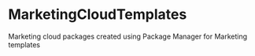 # MarketingCloudTemplates
Marketing cloud packages created using Package Manager for Marketing templates
